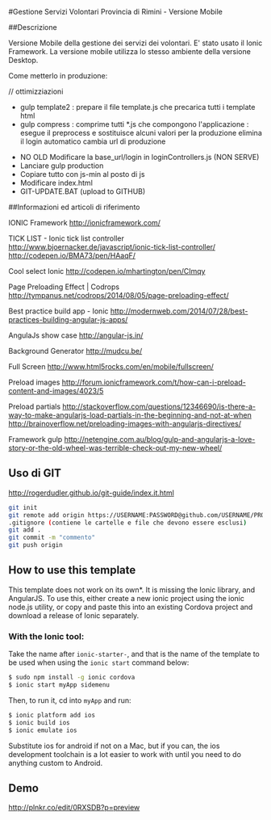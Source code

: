 #Gestione Servizi Volontari Provincia di Rimini - Versione Mobile

##Descrizione

Versione Mobile della gestione dei servizi dei volontari.
E' stato usato il Ionic Framework.
La versione mobile utilizza lo stesso ambiente della versione Desktop.

Come metterlo in produzione:

// ottimizziazioni

* gulp template2  : prepare il file template.js che precarica tutti i template html
* gulp compress : comprime tutti *.js che compongono l'applicazione
                : esegue il preprocess e sostituisce alcuni valori per la produzione
                  elimina il login automatico 
                  cambia url di produzione


- NO OLD Modificare la base_url/login in loginControllers.js (NON SERVE)
- Lanciare gulp production
- Copiare tutto con js-min al posto di js
- Modificare index.html
- GIT-UPDATE.BAT (upload to GITHUB)

##Informazioni ed articoli di riferimento

IONIC Framework
http://ionicframework.com/

TICK LIST - Ionic tick list controller
http://www.bjoernacker.de/javascript/ionic-tick-list-controller/
http://codepen.io/BMA73/pen/HAaqF/

Cool select Ionic
http://codepen.io/mhartington/pen/CImqy

Page Preloading Effect | Codrops
http://tympanus.net/codrops/2014/08/05/page-preloading-effect/

Best practice build app - Ionic
http://modernweb.com/2014/07/28/best-practices-building-angular-js-apps/

AngulaJs show case
http://angular-js.in/

Background Generator
http://mudcu.be/

Full Screen
http://www.html5rocks.com/en/mobile/fullscreen/

Preload images
http://forum.ionicframework.com/t/how-can-i-preload-content-and-images/4023/5

Preload partials
http://stackoverflow.com/questions/12346690/is-there-a-way-to-make-angularjs-load-partials-in-the-beginning-and-not-at-when
http://brainoverflow.net/preloading-images-with-angularjs-directives/

Framework gulp
http://netengine.com.au/blog/gulp-and-angularjs-a-love-story-or-the-old-wheel-was-terrible-check-out-my-new-wheel/


## Uso di GIT
http://rogerdudler.github.io/git-guide/index.it.html

```bash
git init
git remote add origin https://USERNAME:PASSWORD@github.com/USERNAME/PROJECTNAME.git
.gitignore (contiene le cartelle e file che devono essere esclusi)
git add .
git commit -m "commento"
git push origin
```

## How to use this template

This template does not work on its own*. It is missing the Ionic library, and AngularJS.
To use this, either create a new ionic project using the ionic node.js utility, or copy and paste this into an existing Cordova project and download a release of Ionic separately.

### With the Ionic tool:

Take the name after `ionic-starter-`, and that is the name of the template to be used when using the `ionic start` command below:

```bash
$ sudo npm install -g ionic cordova
$ ionic start myApp sidemenu
```

Then, to run it, cd into `myApp` and run:

```bash
$ ionic platform add ios
$ ionic build ios
$ ionic emulate ios
```

Substitute ios for android if not on a Mac, but if you can, the ios development toolchain is a lot easier to work with until you need to do anything custom to Android.

## Demo
http://plnkr.co/edit/0RXSDB?p=preview


